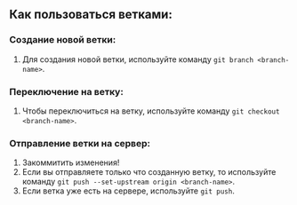 ## Как пользоваться ветками:
### Создание новой ветки:

1. Для создания новой ветки, используйте команду `git branch <branch-name>`.

### Переключение на ветку:

1. Чтобы переключиться на ветку, используйте команду `git checkout <branch-name>`.

### Отправление ветки на сервер:

1. Закоммитить изменения!
2. Если вы отправляете только что созданную ветку, то используйте команду `git push --set-upstream origin <branch-name>`.
3. Если ветка уже есть на сервере, используйте `git push`.
